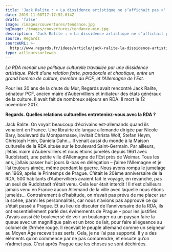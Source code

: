 ```yaml
---
title: 'Jack Ralite : « La dissidence artistique ne s’affichait pas »'
date: 2019-11-08T17:17:52.014Z
draft: 'false'
image: /images/couvertures/tendance.jpg
bgImage: /images/couvertures/tendance-min.jpg
description: 'Jack Ralite : « La dissidence artistique ne s’affichait pas »'
source: Regards
sourceURL: >-
  http://www.regards.fr/idees/article/jack-ralite-la-dissidence-artistique-ne-s-affichait-pas
type: ailleurssurleweb
---
```

_La RDA menait une politique culturelle travaillée par une dissidence artistique. Récit d’une relation forte, paradoxale et chaotique, entre un grand homme de culture, membre du PCF, et l’Allemagne de l’Est._



Pour les 20 ans de la chute du Mur, Regards avait rencontré Jack Ralite, sénateur PCF, ancien maire d’Aubervilliers et initiateur des états généraux de la culture. Il avait fait de nombreux séjours en RDA. Il mort le 12 novembre 2017.







**Regards. Quelles relations culturelles entreteniez-vous avec la RDA ?**



Jack Ralite. On voyait beaucoup d’écrivains est-allemands quand ils venaient en France. Une librairie de langue allemande dirigée par Nicole Bary, boulevard du Montparnasse, invitait Christa Wolf, Stefan Heym, Christoph Hein, Daniela Dahn… Il venait aussi du monde à la Maison culturelle de la RDA située sur le boulevard Saint-Germain. Par ailleurs, j’étais maire d’Aubervilliers et nous étions jumelés depuis 1961 avec Rudolstadt, une petite ville d’Allemagne de l’Est près de Weimar. Tous les ans, j’allais passer huit jours là-bas en délégation – j’aime l’Allemagne et je l’ai toujours aimée, même pendant la guerre. Nous avons rompu le jumelage en 1969, après le Printemps de Prague. C’était le 20ème anniversaire de la RDA, 500 habitants d’Aubervilliers avaient fait le voyage, en revanche, pas un seul de Rudolstadt n’était venu. Cela leur était interdit ! Il n’est d’ailleurs jamais venu en France aucun Allemand de la ville avec laquelle nous étions jumelés… Contrairement à d’habitude, on n’avait pas prévu de me placer sur la scène, parmi les personnalités, car nous n’avions pas approuvé ce qui s’était passé à Prague. Et au lieu de discuter de l’anniversaire de la RDA, ils ont essentiellement parlé des événements de Prague – pour les justifier. J’avais aussi été bouleversé de voir un boulanger ou un paysan faire la queue avec un magnifique pain et un broc de lait, pour faire allégeance au colonel de l’Armée rouge. Il recevait le peuple allemand comme un seigneur au Moyen Âge recevait ses serfs. Cela, je ne l’ai pas supporté. Il y a des éléments qu’on commence par ne pas comprendre, et ensuite qu’on n’admet pas. C’est après Prague que les choses se sont déchirées.

